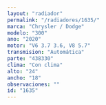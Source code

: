 ```yaml
---
layout: "radiador"
permalink: "/radiadores/1635/"
marca: "Chrysler / Dodge"
modelo: "300"
ano: "2020"
motor: "V6 3.7 3.6, V8 5.7"
transmision: "Automática"
parte: "438330"
clima: "Con clima"
alto: "24"
ancho: "18"
observaciones: ""
id: "1635"
---
```



